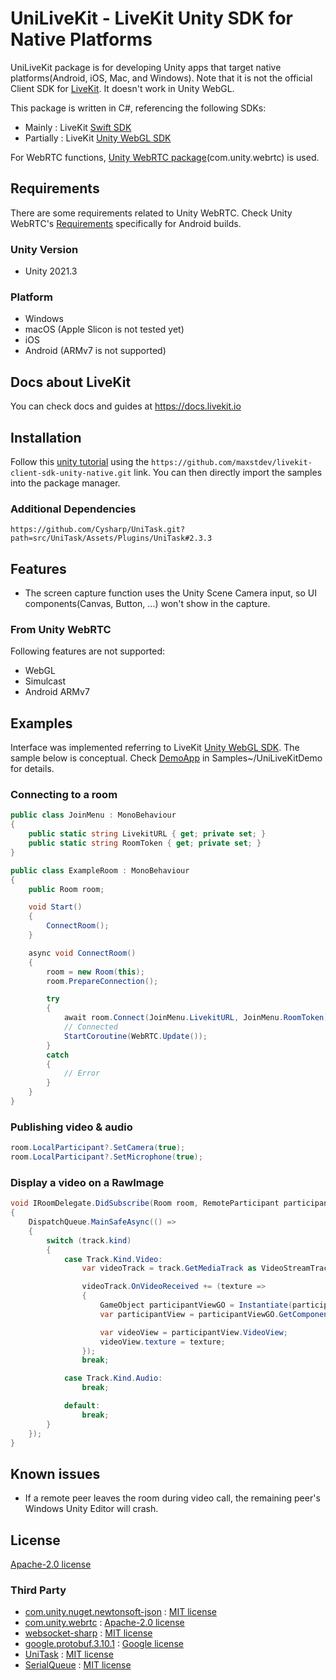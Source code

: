 # UniLiveKit - LiveKit Unity SDK for Native Platforms

UniLiveKit package is for developing Unity apps that target native platforms(Android, iOS, Mac, and Windows). Note that it is not the official Client SDK for [LiveKit](https://github.com/livekit/livekit.git). It doesn't work in Unity WebGL.  

This package is written in C#, referencing the following SDKs: 
* Mainly : LiveKit [Swift SDK](https://github.com/livekit/client-sdk-swift)
* Partially : LiveKit [Unity WebGL SDK](https://github.com/livekit/client-sdk-unity-web)

For WebRTC functions, [Unity WebRTC package](https://github.com/Unity-Technologies/com.unity.webrtc.git)(com.unity.webrtc) is used.

## Requirements
There are some requirements related to Unity WebRTC. Check Unity WebRTC's [Requirements](https://github.com/Unity-Technologies/com.unity.webrtc/blob/main/Documentation~/requirements.md
) specifically for Android builds.

### Unity Version
* Unity 2021.3

### Platform
* Windows
* macOS (Apple Slicon is not tested yet)
* iOS
* Android (ARMv7 is not supported)

## Docs about LiveKit
You can check docs and guides at https://docs.livekit.io 

## Installation
Follow this [unity tutorial](https://docs.unity3d.com/Manual/upm-ui-giturl.html) using the `https://github.com/maxstdev/livekit-client-sdk-unity-native.git` link.
You can then directly import the samples into the package manager.

### Additional Dependencies
    https://github.com/Cysharp/UniTask.git?path=src/UniTask/Assets/Plugins/UniTask#2.3.3

## Features
* The screen capture function uses the Unity Scene Camera input, so UI components(Canvas, Button, ...) won't show in the capture.

### From Unity WebRTC
Following features are not supported:   
* WebGL
* Simulcast
* Android ARMv7

## Examples
Interface was implemented referring to LiveKit [Unity WebGL SDK](https://github.com/livekit/client-sdk-unity-web). The sample below is conceptual. Check [DemoApp](Samples~/UniLiveKitDemo) in Samples~/UniLiveKitDemo for details.

### Connecting to a room
```cs
public class JoinMenu : MonoBehaviour
{
    public static string LivekitURL { get; private set; }
    public static string RoomToken { get; private set; }
}

public class ExampleRoom : MonoBehaviour
{
    public Room room;

    void Start()
    {
        ConnectRoom();
    }

    async void ConnectRoom()
    {
        room = new Room(this);
        room.PrepareConnection();

        try
        {
            await room.Connect(JoinMenu.LivekitURL, JoinMenu.RoomToken);
            // Connected
            StartCoroutine(WebRTC.Update());
        }
        catch
        {
            // Error
        }
    }
}

```

### Publishing video & audio
```cs
room.LocalParticipant?.SetCamera(true);
room.LocalParticipant?.SetMicrophone(true);
```

### Display a video on a RawImage
```cs
void IRoomDelegate.DidSubscribe(Room room, RemoteParticipant participant, RemoteTrackPublication publication, Track track)
{
    DispatchQueue.MainSafeAsync(() =>
    {
        switch (track.kind)
        {
            case Track.Kind.Video:
                var videoTrack = track.GetMediaTrack as VideoStreamTrack;

                videoTrack.OnVideoReceived += (texture =>
                {
                    GameObject participantViewGO = Instantiate(participantViewPrefab, ViewContainer.transform);
                    var participantView = participantViewGO.GetComponent<ParticipantView>();

                    var videoView = participantView.VideoView;
                    videoView.texture = texture;
                });
                break;

            case Track.Kind.Audio:
                break;

            default:
                break;
        }
    });
}
```

## Known issues
* If a remote peer leaves the room during video call, the remaining peer's Windows Unity Editor will crash.

## License
[Apache-2.0 license](LICENSE)

### Third Party
* [com.unity.nuget.newtonsoft-json](https://github.com/JamesNK/Newtonsoft.Json) : [MIT license](https://github.com/JamesNK/Newtonsoft.Json/blob/master/LICENSE.md)
* [com.unity.webrtc](https://github.com/Unity-Technologies/com.unity.webrtc) : [Apache-2.0 license](https://github.com/Unity-Technologies/com.unity.webrtc/blob/main/LICENSE.md)
* [websocket-sharp](https://github.com/sta/websocket-sharp.git) : [MIT license](https://github.com/sta/websocket-sharp/blob/master/LICENSE.txt)
* [google.protobuf.3.10.1](https://github.com/protocolbuffers/protobuf/releases/tag/v3.10.1) : [Google license](https://github.com/protocolbuffers/protobuf/blob/main/LICENSE)
* [UniTask](https://github.com/Cysharp/UniTask.git) : [MIT license](https://github.com/Cysharp/UniTask/blob/master/LICENSE)
* [SerialQueue](https://github.com/borland/SerialQueue) : [MIT license](https://github.com/borland/SerialQueue/blob/master/LICENSE)